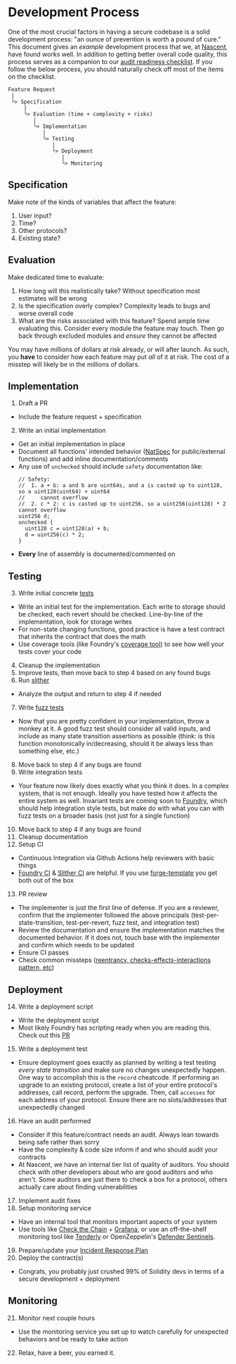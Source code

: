 # Development Process
One of the most crucial factors in having a secure codebase is a solid development process: "an ounce of prevention is worth a pound of cure." This document gives an *example* development process that we, at [Nascent](https://www.nascent.xyz), have found works well. In addition to getting better overall code quality, this process serves as a companion to our [audit readiness checklist](audit-readiness-checklist.md). If you follow the below process, you should naturally check off most of the items on the checklist.

```
Feature Request
 |
 └> Specification
     |
     └> Evaluation (time + complexity + risks)
        |
        └> Implementation
           |
           └> Testing
              |
              └> Deployment
                 |
                 └> Monitoring
```
## Specification
Make note of the kinds of variables that affect the feature:
1. User input?
2. Time?
3. Other protocols?
4. Existing state?

## Evaluation
Make dedicated time to evaluate:
1. How long will this realistically take? Without specification most estimates will be wrong
2. Is the specification overly complex? Complexity leads to bugs and worse overall code
3. What are the risks associated with this feature? Spend ample time evaluating this. Consider every module the feature may touch. Then go back through excluded modules and *ensure* they cannot be affected

You may have millions of dollars at risk already, or will after launch. As such, you **have** to consider how each feature may put *all* of it at risk. The cost of a misstep will likely be in the millions of dollars.
## Implementation
1. Draft a PR
  - Include the feature request + specification
2. Write an initial implementation
  - Get an initial implementation in place
  - Document all functions' intended behavior ([NatSpec](https://docs.soliditylang.org/en/develop/natspec-format.html) for public/external functions) and add inline documentation/comments
  - Any use of `unchecked` should include `safety` documentation like:
    ```solidity
    // Safety:
    //  1. a + b: a and b are uint64s, and a is casted up to uint128, so a uint128(uint64) + uint64
    //     cannot overflow
    //  2. c * 2: c is casted up to uint256, so a uint256(uint128) * 2 cannot overflow
    uint256 d;
    unchecked {
      uint128 c = uint128(a) + b;
      d = uint256(c) * 2;
    }
    ```
  - **Every** line of assembly is documented/commented on

## Testing

3. Write initial concrete [tests](https://book.getfoundry.sh/forge/tests.html)
  - Write an initial test for the implementation. Each write to storage should be checked, each revert should be checked. Line-by-line of the implementation, look for storage writes
  - For non-state changing functions, good practice is have a test contract that inherits the contract that does the math
  - Use coverage tools (like Foundry's [coverage tool](https://github.com/foundry-rs/foundry/pull/1576)) to see how well your tests cover your code
4. Cleanup the implementation
5. Improve tests, then move back to step 4 based on any found bugs
6. Run [slither](https://github.com/crytic/slither)
  - Analyze the output and return to step 4 if needed
7. Write [fuzz tests](https://book.getfoundry.sh/forge/fuzz-testing.html)
  - Now that you are pretty confident in your implementation, throw a monkey at it. A good fuzz test should consider all valid inputs, and include as many state transition assertions as possible (think: is this function monotonically in/decreasing, should it be always less than something else,  etc.)
8. Move back to step 4 if any bugs are found
9. Write integration tests
  - Your feature now likely does exactly what you think it does. In a complex system, that is not enough. Ideally you have tested how it affects the entire system as well. Invariant tests are coming soon to [Foundry](https://github.com/foundry-rs/foundry), which should help integration style tests, but make do with what you can with fuzz tests on a broader basis (not just for a single function)
10. Move back to step 4 if any bugs are found
11. Cleanup documentation
12. Setup CI
  - Continuous Integration via Github Actions help reviewers with basic things
  - [Foundry CI](https://github.com/foundry-rs/foundry-toolchain) & [Slither CI](https://github.com/foundry-rs/forge-template/blob/36f0bf7cbc953f071027a1c1783e7e5c7d9613ed/.github/workflows/lint.yml) are helpful. If you use [forge-template](https://github.com/foundry-rs/forge-template) you get both out of the box
13. PR review
  - The implementer is just the first line of defense. If you are a reviewer, confirm that the implementer followed the above principals (test-per-state-transition, test-per-revert, fuzz test, and integration test)
  - Review the documentation and ensure the implementation matches the documented behavior. If it does not, touch base with the implementer and confirm which needs to be updated
  - Ensure CI passes
  - Check common missteps ([reentrancy, checks-effects-interactions pattern, etc](https://docs.soliditylang.org/en/v0.8.13/security-considerations.html#pitfalls))


## Deployment
14. Write a deployment script
  - Write the deployment script
  - Most likely Foundry has scripting ready when you are reading this. Check out this [PR](https://github.com/foundry-rs/foundry/pull/1208)
15. Write a deployment test
  - Ensure deployment goes exactly as planned by writing a test testing *every state transition* and make sure no changes unexpectedly happen. One way to accomplish this is the `record` cheatcode. If performing an upgrade to an existing protocol, create a list of your entire protocol's addresses, call record, perform the upgrade. Then, call `accesses` for each address of your protocol. Ensure there are no slots/addresses that unexpectedly changed
16. Have an audit performed
  - Consider if this feature/contract needs an audit. Always lean towards being safe rather than sorry
  - Have the complexity & code size inform if and who should audit your contracts
  - At Nascent, we have an internal tier list of quality of auditors. You should check with other developers about who are good auditors and who aren't. Some auditors are just there to check a box for a protocol, others actually care about finding vulnerabilities
17. Implement audit fixes
18. Setup monitoring service
  - Have an internal tool that monitors important aspects of your system
  - Use tools like [Check the Chain](https://github.com/fei-protocol/checkthechain) + [Grafana](https://grafana.com/), or use an off-the-shelf monitoring tool like [Tenderly](https://tenderly.co/alerting) or OpenZeppelin's [Defender Sentinels](https://www.openzeppelin.com/defender).
19. Prepare/update your [Incident Response Plan](incident-response-plan-template.md)
20. Deploy the contract(s)
  - Congrats, you probably just crushed 99% of Solidity devs in terms of a secure development + deployment

## Monitoring
21. Monitor next couple hours
  - Use the monitoring service you set up to watch carefully for unexpected behaviors and be ready to take action
22. Relax, have a beer, you earned it.
